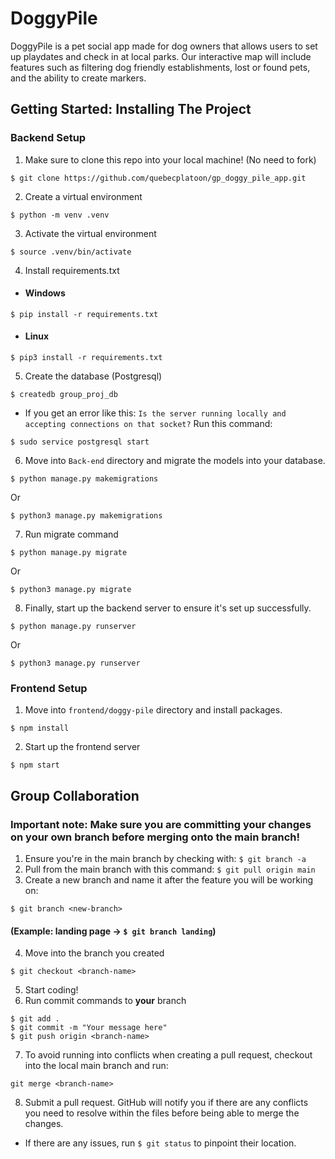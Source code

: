 # DoggyPile

DoggyPile is a pet social app made for dog owners that allows users to set up playdates and check in at local parks. Our interactive map will include features such as filtering dog friendly establishments, lost or found pets, and the ability to create markers. 

## Getting Started: Installing The Project

### **Backend Setup**

1. Make sure to clone this repo into your local machine! (No need to fork)
```
$ git clone https://github.com/quebecplatoon/gp_doggy_pile_app.git
```

2. Create a virtual environment
```
$ python -m venv .venv
```

3. Activate the virtual environment
```
$ source .venv/bin/activate
```

4. Install requirements.txt
- #### Windows
```
$ pip install -r requirements.txt
```

- #### Linux
```
$ pip3 install -r requirements.txt
```

5. Create the database (Postgresql)
```
$ createdb group_proj_db
```
- If you get an error like this: `Is the server running locally and accepting connections on that socket?` Run this command:
```
$ sudo service postgresql start
```
6. Move into `Back-end` directory and migrate the models into your database.
```
$ python manage.py makemigrations
```
Or
```
$ python3 manage.py makemigrations
```
7. Run migrate command
```
$ python manage.py migrate
```
Or 
```
$ python3 manage.py migrate
```
8. Finally, start up the backend server to ensure it's set up successfully.
```
$ python manage.py runserver
```
Or
```
$ python3 manage.py runserver
```

### **Frontend Setup**
1. Move into `frontend/doggy-pile` directory and install packages.
```
$ npm install
```
2. Start up the frontend server
```
$ npm start
```
## Group Collaboration
### **Important note:** Make sure you are committing your changes on your own branch before merging onto the main branch!
1. Ensure you're in the main branch by checking with: `$ git branch -a`
2. Pull from the main branch with this command: `$ git pull origin main`
3. Create a new branch and name it after the feature you will be working on:
```
$ git branch <new-branch>
```
#### (Example: landing page -> `$ git branch landing`)
4. Move into the branch you created
```
$ git checkout <branch-name>
```
5. Start coding!
6. Run commit commands to **your** branch
```
$ git add .
$ git commit -m "Your message here"
$ git push origin <branch-name>
```
7. To avoid running into conflicts when creating a pull request, checkout into the local main branch and run:
```
git merge <branch-name>
```
8. Submit a pull request. GitHub will notify you if there are any conflicts you need to resolve within the files before being able to merge the changes.
- If there are any issues, run `$ git status` to pinpoint their location.